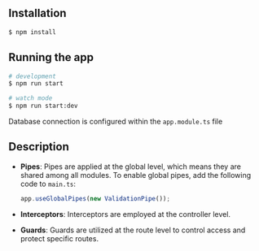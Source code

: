 ## Installation

```bash
$ npm install
```

## Running the app

```bash
# development
$ npm run start

# watch mode
$ npm run start:dev
```
Database connection is configured within the `app.module.ts` file

## Description

- **Pipes**: Pipes are applied at the global level, which means they are shared among all modules. To enable global pipes, add the following code to `main.ts`:

    ```typescript
    app.useGlobalPipes(new ValidationPipe());
    ```

- **Interceptors**: Interceptors are employed at the controller level.

- **Guards**: Guards are utilized at the route level to control access and protect specific routes.
